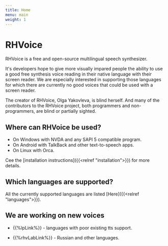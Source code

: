```yaml
---
title: Home
menu: main
weight: 1
---
```


# RHVoice

RHVoice is a free and open-source multilingual speech synthesizer.

It's developers hope to give more visually impared people the ability
to use a good free synthesis voice reading in their native language
with their screen reader. We are especially interested in supporting
those languages for which there are currently no good voices that
could be used with a screen reader.

The creator of RHVoice, Olga Yakovleva, is blind herself. And many of
the contributors to the RHVoice project, both programmers and
non-programmers, are blind or partially sighted.

## Where can RHVoice be used?

* On Windows with NVDA and any SAPI 5 compatible program.
* On Android with TalkBack and other text-to-speech apps.
* On Linux with Orca.

Cee the [installation instructions]({{<relref "installation">}}) for
more details.

## Which languages are supported?

All the currently supported languages are listed [Here]({{<relref "languages">}}).

## We are working on new voices

* {{%lpLink%}}  \- languages with poor existing tts support.

* {{%rhvLabLink%}}  \- Russian and other languages.

